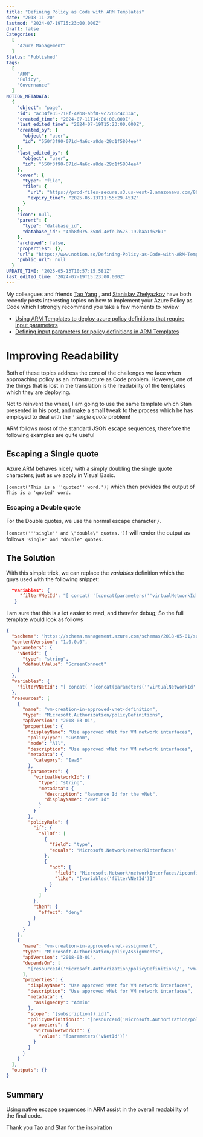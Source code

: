 ```yaml
---
title: "Defining Policy as Code with ARM Templates"
date: "2018-11-20"
lastmod: "2024-07-19T15:23:00.000Z"
draft: false
Categories:
  [
    "Azure Management"
  ]
Status: "Published"
Tags:
  [
    "ARM",
    "Policy",
    "Governance"
  ]
NOTION_METADATA:
  {
    "object": "page",
    "id": "ac34fe35-718f-4eb8-abf8-9c7266c4c33a",
    "created_time": "2024-07-11T14:00:00.000Z",
    "last_edited_time": "2024-07-19T15:23:00.000Z",
    "created_by": {
      "object": "user",
      "id": "550f3f90-071d-4a6c-a8de-29d1f5804ee4"
    },
    "last_edited_by": {
      "object": "user",
      "id": "550f3f90-071d-4a6c-a8de-29d1f5804ee4"
    },
    "cover": {
      "type": "file",
      "file": {
        "url": "https://prod-files-secure.s3.us-west-2.amazonaws.com/8bc3c4f0-c291-4309-a955-a5876c66b3de/21f3ca34-0054-4797-9f3c-20e5c4f1f269/banner.jpg?X-Amz-Algorithm=AWS4-HMAC-SHA256&X-Amz-Content-Sha256=UNSIGNED-PAYLOAD&X-Amz-Credential=ASIAZI2LB4667CIMMLBF%2F20250513%2Fus-west-2%2Fs3%2Faws4_request&X-Amz-Date=20250513T105529Z&X-Amz-Expires=3600&X-Amz-Security-Token=IQoJb3JpZ2luX2VjEEMaCXVzLXdlc3QtMiJHMEUCIDAhoFeXJzWz8tnlsVTyaIqX7mdJT7y5UGUSGvI%2FwrsMAiEAk%2BbgcbQSw9P0zf%2Bu4FQttnXJAqCHnQ6z1NcA2lW55nQqiAQI7P%2F%2F%2F%2F%2F%2F%2F%2F%2F%2FARAAGgw2Mzc0MjMxODM4MDUiDF5mjTOkoEMyXZEoPircA0p6jkPeeEOM8lL4QjEPUM4YE%2FV34NAcR5557QExZEu59IVCsXEJicVvCf3mMq0ThmcDY6bNR0tG2J9h0W2Gd9KFq7i%2BTb1qBDuroj9WDlwMKJGPf%2BLNR2aZoXKb6aT3XJjro2xDMMs%2FBVseJx5nRENoXCwpI0kuI%2FYlgNRDKs9bJ0rIq%2By4IFIr%2F4OikTgRp7IYVDfngpQurMLkVoWSzqSSczJsbU1hKKYkJKmTdxIKzrboczutmurHhM77ceeapXZ08Md0v%2BAnkCGWWwQ69KhMfhZ0ypnuJLzTYe8SpDXmO3T6sDhSiQeBGC0DcGkusUTUk9%2F0LB3PgJG28W2l9VQRtBhqbKk23nCobVg5253bI3%2FuYM5bHzUj2ArZAPqx65n2CbEag0gMPt6CjKckiCXo7i3AwkUu56Z9%2BdtWKtcN4CLVdJgZCtTw9FKjA4KNhuiwsCivYaSMYezlTIZzND84bLWnSYj8kdNCjzpMQ41SSBXIuFP4LrLYSGloF6kNTzGg0GTPMDPYroFRIeUjh9%2F4Af28L2sx9prPGcL5CI%2FTszGMGN9aS3lnPAUct0N3hEDfVbclYgNES4CdIyKAwrGskUCQDBbLPVo669kP9JLkX%2BrPZRgsQ%2FUvM5siML7BjMEGOqUBZ%2FFJFf0rhPoCdKoUfDO7%2BaQj3YXstNVqPKImka%2F8fLmpiVSVlSWnAEBj5rAzGAXg%2FLj5NOczeY3m6FdPxeH%2BxyLN3G7eMU978FOrDRVHglIgerfkcK9472j7KwY698bEucZL2q8vtNoraZfLYubNaZKbauMCYBJ8yvOqfX7PUtA6QAP3waFopooMyoBijuUfXLj4%2BmO%2F%2FbEPEF55MtcZVKkRpk3G&X-Amz-Signature=40527bd88558d216e1eae132b82053b3413e6cdd94d1922344c7eb20274ab320&X-Amz-SignedHeaders=host&x-id=GetObject",
        "expiry_time": "2025-05-13T11:55:29.453Z"
      }
    },
    "icon": null,
    "parent": {
      "type": "database_id",
      "database_id": "4bb8f075-358d-4efe-b575-192baa1d62b9"
    },
    "archived": false,
    "properties": {},
    "url": "https://www.notion.so/Defining-Policy-as-Code-with-ARM-Templates-ac34fe35718f4eb8abf89c7266c4c33a",
    "public_url": null
  }
UPDATE_TIME: "2025-05-13T10:57:15.581Z"
last_edited_time: "2024-07-19T15:23:00.000Z"
---
```


My colleagues and friends [Tao Yang](https://blog.tyang.org/2018/06/06/using-arm-templates-to-deploying-azure-policy-definitions-that-requires-input-parameters/) , and [Stanislav Zhelyazkov](https://cloudadministrator.net/2018/07/17/defining-input-parameters-for-policy-definitions-in-arm-template/) have both recently posts interesting topics on how to implement your Azure Policy as Code which I strongly recommend you take a few moments to review
* [Using ARM Templates to deploy azure policy definitions that require input parameters](https://blog.tyang.org/2018/06/06/using-arm-templates-to-deploying-azure-policy-definitions-that-requires-input-parameters/)
* [Defining input parameters for policy definitions in ARM Templates](https://cloudadministrator.net/2018/07/17/defining-input-parameters-for-policy-definitions-in-arm-template/)

# Improving Readability

Both of these topics address the core of the challenges we face when approaching policy as an Infrastructure as Code problem. However, one of the things that is lost in the translation is the readability of the templates which they are deploying.

Not to reinvent the wheel, I am going to use the same template which Stan presented in his post, and make a small tweak to the process which he has employed to deal with the `'` *single quote* problem!

ARM follows most of the standard JSON escape sequences, therefore the following examples are quite useful

## Escaping a Single quote

Azure ARM behaves nicely with a simply doubling the single quote characters; just as we apply in Visual Basic.

`[concat('This is a ''quoted'' word.')]` which then provides the output of `This is a 'quoted' word.`

### Escaping a Double quote

For the Double quotes, we use the normal escape character `/`.

`[concat('''single'' and \"double\" quotes.')]` will render the output as follows `'single' and "double" quotes.`

## The Solution

With this simple trick, we can replace the *variables* definition which the guys used with the following snippet:

```json
  "variables": {
     "filterVNetId": "[ concat( '[concat(parameters(''virtualNetworkId''),''*'')]' ) ]"
   }
```

I am sure that this is a lot easier to read, and therefor debug; So the full template would look as follows

```json
{
  "$schema": "https://schema.management.azure.com/schemas/2018-05-01/subscriptionDeploymentTemplate.json",
  "contentVersion": "1.0.0.0",
  "parameters": {
    "vNetId": {
      "type": "string",
      "defaultValue": "ScreenConnect"
    }
  },
  "variables": {
    "filterVNetId": "[ concat( '[concat(parameters(''virtualNetworkId''),''*'')]' ) ]"
  },
  "resources": [
    {
      "name": "vm-creation-in-approved-vnet-definition",
      "type": "Microsoft.Authorization/policyDefinitions",
      "apiVersion": "2018-03-01",
      "properties": {
        "displayName": "Use approved vNet for VM network interfaces",
        "policyType": "Custom",
        "mode": "All",
        "description": "Use approved vNet for VM network interfaces",
        "metadata": {
          "category": "IaaS"
        },
        "parameters": {
          "virtualNetworkId": {
            "type": "string",
            "metadata": {
              "description": "Resource Id for the vNet",
              "displayName": "vNet Id"
            }
          }
        },
        "policyRule": {
          "if": {
            "allOf": [
              {
                "field": "type",
                "equals": "Microsoft.Network/networkInterfaces"
              },
              {
                "not": {
                  "field": "Microsoft.Network/networkInterfaces/ipconfigurations[*].subnet.id",
                  "like": "[variables('filterVNetId')]"
                }
              }
            ]
          },
          "then": {
            "effect": "deny"
          }
        }
      }
    },
    {
      "name": "vm-creation-in-approved-vnet-assignment",
      "type": "Microsoft.Authorization/policyAssignments",
      "apiVersion": "2018-03-01",
      "dependsOn": [
        "[resourceId('Microsoft.Authorization/policyDefinitions/', 'vm-creation-in-approved-vnet-definition')]"
      ],
      "properties": {
        "displayName": "Use approved vNet for VM network interfaces",
        "description": "Use approved vNet for VM network interfaces",
        "metadata": {
          "assignedBy": "Admin"
        },
        "scope": "[subscription().id]",
        "policyDefinitionId": "[resourceId('Microsoft.Authorization/policyDefinitions', 'vm-creation-in-approved-vnet-definition')]",
        "parameters": {
          "virtualNetworkId": {
            "value": "[parameters('vNetId')]"
          }
        }
      }
    }
  ],
  "outputs": {}
}
```

## Summary

Using native escape sequences in ARM assist in the overall readability of the final code.

Thank you Tao and Stan for the inspiration

